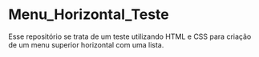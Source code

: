 # Menu_Horizontal_Teste
Esse repositório se trata de um teste utilizando HTML e CSS para criação de um menu superior horizontal com uma lista.
